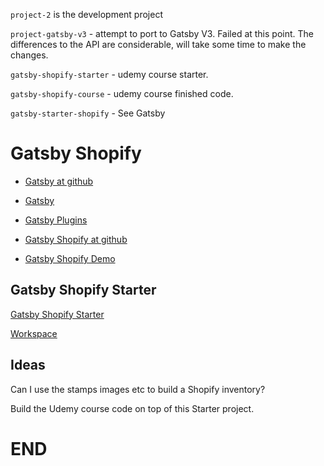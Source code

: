 
`project-2` is the development project

`project-gatsby-v3` - attempt to port to Gatsby V3. Failed at this point.
The differences to the API are considerable, will take some time to make the changes.

`gatsby-shopify-starter` - udemy course starter.

`gatsby-shopify-course` - udemy course finished code.

`gatsby-starter-shopify` - See Gatsby


# Gatsby Shopify

* [Gatsby at github](https://github.com/gatsbyjs/gatsby)
* [Gatsby](https://www.gatsbyjs.com/)
* [Gatsby Plugins](https://www.gatsbyjs.com/plugins)
* [Gatsby Shopify at github](https://github.com/gatsbyjs/gatsby/tree/master/packages/gatsby-source-shopify)

* [Gatsby Shopify Demo](https://shopify-demo.gatsbyjs.com/)


## Gatsby Shopify Starter

[Gatsby Shopify Starter](https://github.com/gatsbyjs/gatsby-starter-shopify)

[Workspace](/Users/jv/Desktop/MyDevelopment/github/repo-gatsby/gatsby-shopify/gatsby-starter-shopify)




## Ideas

Can I use the stamps images etc to build a Shopify inventory?

Build the Udemy course code on top of this Starter project.

# END

